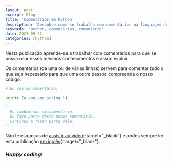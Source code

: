 ```yaml
---
layout: post
excerpt: Blog
title: 'Comentários em Python'
description: 'Descobre como se trabalha com comentários na linguagem de programação Python. Obtém respostas às tuas dúvidas com a teoria e os exemplos apresentados.'
keywords: 'python, comentários, comentário'
date: 2021-09-21
categories: [Python]
---
```


Nesta publicação aprende-se a trabalhar com comentários para que se possa usar esses mesmos conhecimentos e assim evoluir.

Os comentários (de uma ou de várias linhas) servem para comentar tudo o que seja necessário para que uma outra pessoa compreenda o nosso código.

```python
# Eu sou um comentário.

print('Eu sou uma string.')

'''
  Eu também sou um comentário.
  Eu faço parte deste mesmo comentário.
  Continuo a fazer parte dele.
'''
```

Não te esqueças de [assistir ao vídeo](https://youtu.be/cAxkOgCkz9s){:target="\_blank"} e podes sempre ler esta publicação [em inglês](https://nelsonsilvadev.com/blog/20210921/comments-in-python/){:target="\_blank"}.

### _Happy coding!_
